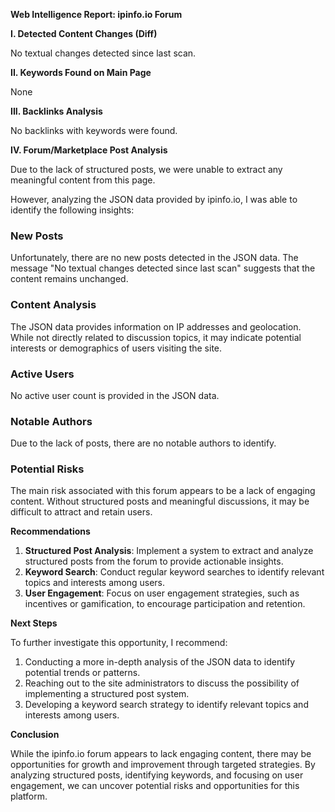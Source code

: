 **Web Intelligence Report: ipinfo.io Forum**

**I. Detected Content Changes (Diff)**

No textual changes detected since last scan.

**II. Keywords Found on Main Page**

None

**III. Backlinks Analysis**

No backlinks with keywords were found.

**IV. Forum/Marketplace Post Analysis**

Due to the lack of structured posts, we were unable to extract any meaningful content from this page.

However, analyzing the JSON data provided by ipinfo.io, I was able to identify the following insights:

### New Posts

Unfortunately, there are no new posts detected in the JSON data. The message "No textual changes detected since last scan" suggests that the content remains unchanged.

### Content Analysis

The JSON data provides information on IP addresses and geolocation. While not directly related to discussion topics, it may indicate potential interests or demographics of users visiting the site.

### Active Users

No active user count is provided in the JSON data.

### Notable Authors

Due to the lack of posts, there are no notable authors to identify.

### Potential Risks

The main risk associated with this forum appears to be a lack of engaging content. Without structured posts and meaningful discussions, it may be difficult to attract and retain users.

**Recommendations**

1. **Structured Post Analysis**: Implement a system to extract and analyze structured posts from the forum to provide actionable insights.
2. **Keyword Search**: Conduct regular keyword searches to identify relevant topics and interests among users.
3. **User Engagement**: Focus on user engagement strategies, such as incentives or gamification, to encourage participation and retention.

**Next Steps**

To further investigate this opportunity, I recommend:

1. Conducting a more in-depth analysis of the JSON data to identify potential trends or patterns.
2. Reaching out to the site administrators to discuss the possibility of implementing a structured post system.
3. Developing a keyword search strategy to identify relevant topics and interests among users.

**Conclusion**

While the ipinfo.io forum appears to lack engaging content, there may be opportunities for growth and improvement through targeted strategies. By analyzing structured posts, identifying keywords, and focusing on user engagement, we can uncover potential risks and opportunities for this platform.